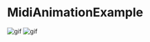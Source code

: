 # MidiAnimationExample

![gif](https://i.imgur.com/ygIxkFj.gif)
![gif](https://i.imgur.com/6wOGqlR.gif)
